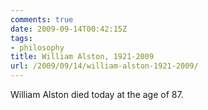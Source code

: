 ```yaml
---
comments: true
date: 2009-09-14T00:42:15Z
tags:
- philosophy
title: William Alston, 1921-2009
url: /2009/09/14/william-alston-1921-2009/
---
```


<p>William Alston died today at the age of 87.</p>
